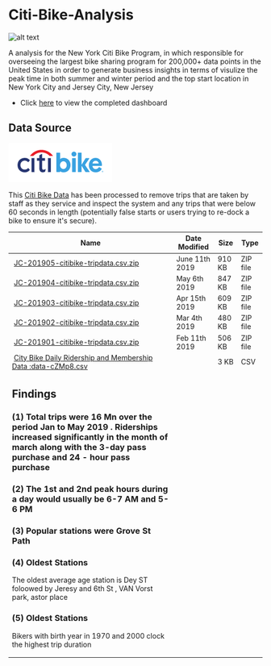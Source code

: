 
# Citi-Bike-Analysis

![alt text](https://d21xlh2maitm24.cloudfront.net/nyc/Annual-Membership-Image.png?mtime=20170331121650)


A analysis for the New York Citi Bike Program, in which responsible for overseeing the largest bike sharing program for 200,000+ data points in the United States
 in order to generate business insights in terms of visulize the peak time in both summer and winter period and the top start location in New York City and Jersey City, New Jersey
 
* Click [here](https://public.tableau.com/profile/nidhi1905#!/vizhome/CitibikesAnalysis/PeakHours?publish=yes) to view the completed dashboard




## Data Source
![alt text](Images/citibikedata.png)

This [Citi Bike Data](https://www.citibikenyc.com/system-data) has been processed to remove trips that are taken by staff as they service and inspect the system and any trips that were below 60 seconds in length 
(potentially false starts or users trying to re-dock a bike to ensure it's secure).

<table class="hide-while-loading table table-striped">
<tbody id="tbody-content">
<thead>
<tr>
<th>Name</th>
<th>Date Modified</th>
<th>Size</th>
<th>Type</th>
</tr>
</thead>
<tr>
<td>&nbsp;<a href="https://s3.amazonaws.com/tripdata/JC-201905-citibike-tripdata.csv.zip">JC-201905-citibike-tripdata.csv.zip</a></td>
<td>June 11th 2019</td>
<td>910 KB</td>
<td>ZIP file</td>
</tr>
<tr>
<td>&nbsp;<a href="https://s3.amazonaws.com/tripdata/JC-201904-citibike-tripdata.csv.zip">JC-201904-citibike-tripdata.csv.zip</a></td>
<td>May 6th 2019</td>
<td>847 KB</td>
<td>ZIP file</td>
</tr>
<tr>
<td>&nbsp;<a href="https://s3.amazonaws.com/tripdata/JC-201903-citibike-tripdata.csv.zip">JC-201903-citibike-tripdata.csv.zip</a></td>
<td>Apr 15th 2019</td>
<td>609 KB</td>
<td>ZIP file</td>
</tr>
<tr>
<td>&nbsp;<a href="https://s3.amazonaws.com/tripdata/JC-201902-citibike-tripdata.csv.zip">JC-201902-citibike-tripdata.csv.zip</a></td>
<td>Mar 4th 2019</td>
<td>480 KB</td>
<td>ZIP file</td>
</tr>
<tr>
<td>&nbsp;<a href="https://s3.amazonaws.com/tripdata/JC-201901-citibike-tripdata.csv.zip">JC-201901-citibike-tripdata.csv.zip</a></td>
<td>Feb 11th 2019</td>
<td>506 KB</td>
<td>ZIP file</td>
</tr>
<tr>
<td>&nbsp;<a href="https://datawrapper.dwcdn.net/cZMp8/5/">City Bike Daily Ridership and Membership Data :data-cZMp8.csv</a></td>
<td></td>
<td>3 KB</td>
<td>CSV</td>
</tr>
<tr>
<td>




## Findings 


### (1) Total trips were 16 Mn over the period Jan to May 2019 . Riderships increased significantly in the month of march along with the 3-day pass purchase and 24 - hour pass purchase



### (2) The 1st and 2nd peak hours during a day would usually be 6-7 AM and 5-6 PM


### (3) Popular stations were Grove St Path



### (4) Oldest Stations

The oldest average age station is Dey ST foloowed by Jeresy and 6th St , VAN Vorst park, astor place

### (5) Oldest Stations
 Bikers with birth year in 1970 and 2000 clock the highest trip duration


